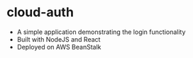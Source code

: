# cloud-auth
* A simple application demonstrating the login functionality
* Built with NodeJS and React
* Deployed on AWS BeanStalk
